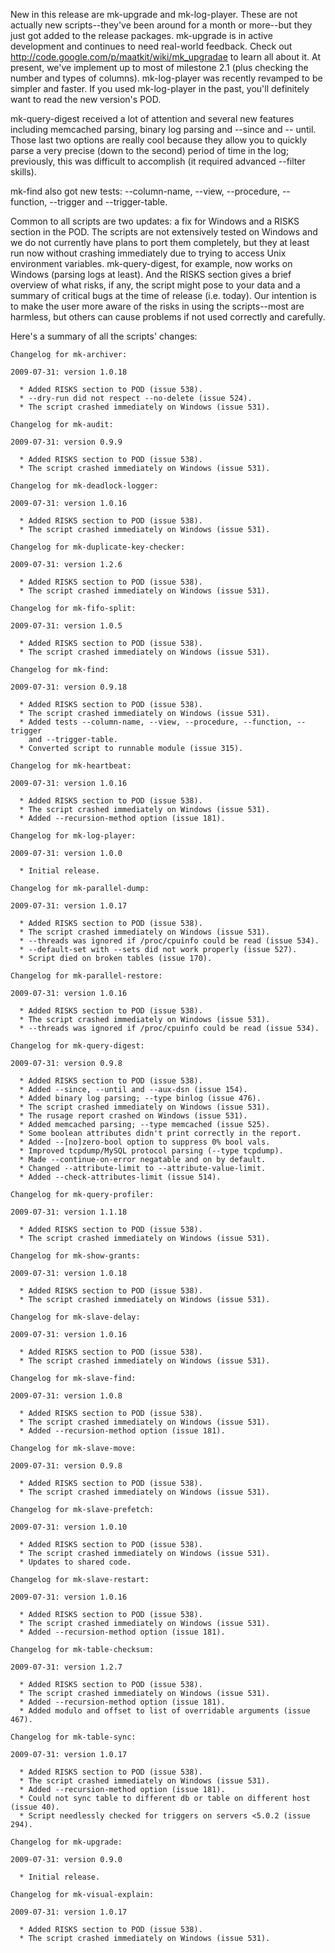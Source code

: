 New in this release are mk-upgrade and mk-log-player.  These are not
actually new scripts--they've been around for a month or more--but
they just got added to the release packages.  mk-upgrade is in active
development and continues to need real-world feedback.  Check out
http://code.google.com/p/maatkit/wiki/mk_upgradae to learn all about
it.  At present, we've implement up to most of milestone 2.1 (plus
checking the number and types of columns).  mk-log-player was recently
revamped to be simpler and faster.  If you used mk-log-player in the
past, you'll definitely want to read the new version's POD.

mk-query-digest received a lot of attention and several new features
including memcached parsing, binary log parsing and --since and --
until.  Those last two options are really cool because they allow you
to quickly parse a very precise (down to the second) period of time in
the log; previously, this was difficult to accomplish (it required
advanced --filter skills).

mk-find also got new tests: --column-name, --view, --procedure, --
function, --trigger and --trigger-table.

Common to all scripts are two updates: a fix for Windows and a RISKS
section in the POD.  The scripts are not extensively tested on Windows
and we do not currently have plans to port them completely, but they
at least run now without crashing immediately due to trying to access
Unix environment variables.  mk-query-digest, for example, now works
on Windows (parsing logs at least).  And the RISKS section gives a
brief overview of what risks, if any, the script might pose to your
data and a summary of critical bugs at the time of release (i.e.
today).  Our intention is to make the user more aware of the risks in
using the scripts--most are harmless, but others can cause problems if
not used correctly and carefully.

Here's a summary of all the scripts' changes:

```
Changelog for mk-archiver:

2009-07-31: version 1.0.18

  * Added RISKS section to POD (issue 538).
  * --dry-run did not respect --no-delete (issue 524).
  * The script crashed immediately on Windows (issue 531).

Changelog for mk-audit:

2009-07-31: version 0.9.9

  * Added RISKS section to POD (issue 538).
  * The script crashed immediately on Windows (issue 531).

Changelog for mk-deadlock-logger:

2009-07-31: version 1.0.16

  * Added RISKS section to POD (issue 538).
  * The script crashed immediately on Windows (issue 531).

Changelog for mk-duplicate-key-checker:

2009-07-31: version 1.2.6

  * Added RISKS section to POD (issue 538).
  * The script crashed immediately on Windows (issue 531).

Changelog for mk-fifo-split:

2009-07-31: version 1.0.5

  * Added RISKS section to POD (issue 538).
  * The script crashed immediately on Windows (issue 531).

Changelog for mk-find:

2009-07-31: version 0.9.18

  * Added RISKS section to POD (issue 538).
  * The script crashed immediately on Windows (issue 531).
  * Added tests --column-name, --view, --procedure, --function, --
trigger
    and --trigger-table.
  * Converted script to runnable module (issue 315).

Changelog for mk-heartbeat:

2009-07-31: version 1.0.16

  * Added RISKS section to POD (issue 538).
  * The script crashed immediately on Windows (issue 531).
  * Added --recursion-method option (issue 181).

Changelog for mk-log-player:

2009-07-31: version 1.0.0

  * Initial release.

Changelog for mk-parallel-dump:

2009-07-31: version 1.0.17

  * Added RISKS section to POD (issue 538).
  * The script crashed immediately on Windows (issue 531).
  * --threads was ignored if /proc/cpuinfo could be read (issue 534).
  * --default-set with --sets did not work properly (issue 527).
  * Script died on broken tables (issue 170).

Changelog for mk-parallel-restore:

2009-07-31: version 1.0.16

  * Added RISKS section to POD (issue 538).
  * The script crashed immediately on Windows (issue 531).
  * --threads was ignored if /proc/cpuinfo could be read (issue 534).

Changelog for mk-query-digest:

2009-07-31: version 0.9.8

  * Added RISKS section to POD (issue 538).
  * Added --since, --until and --aux-dsn (issue 154).
  * Added binary log parsing; --type binlog (issue 476).
  * The script crashed immediately on Windows (issue 531).
  * The rusage report crashed on Windows (issue 531).
  * Added memcached parsing; --type memcached (issue 525).
  * Some boolean attributes didn't print correctly in the report.
  * Added --[no]zero-bool option to suppress 0% bool vals.
  * Improved tcpdump/MySQL protocol parsing (--type tcpdump).
  * Made --continue-on-error negatable and on by default.
  * Changed --attribute-limit to --attribute-value-limit.
  * Added --check-attributes-limit (issue 514).

Changelog for mk-query-profiler:

2009-07-31: version 1.1.18

  * Added RISKS section to POD (issue 538).
  * The script crashed immediately on Windows (issue 531).

Changelog for mk-show-grants:

2009-07-31: version 1.0.18

  * Added RISKS section to POD (issue 538).
  * The script crashed immediately on Windows (issue 531).

Changelog for mk-slave-delay:

2009-07-31: version 1.0.16

  * Added RISKS section to POD (issue 538).
  * The script crashed immediately on Windows (issue 531).

Changelog for mk-slave-find:

2009-07-31: version 1.0.8

  * Added RISKS section to POD (issue 538).
  * The script crashed immediately on Windows (issue 531).
  * Added --recursion-method option (issue 181).

Changelog for mk-slave-move:

2009-07-31: version 0.9.8

  * Added RISKS section to POD (issue 538).
  * The script crashed immediately on Windows (issue 531).

Changelog for mk-slave-prefetch:

2009-07-31: version 1.0.10

  * Added RISKS section to POD (issue 538).
  * The script crashed immediately on Windows (issue 531).
  * Updates to shared code.

Changelog for mk-slave-restart:

2009-07-31: version 1.0.16

  * Added RISKS section to POD (issue 538).
  * The script crashed immediately on Windows (issue 531).
  * Added --recursion-method option (issue 181).

Changelog for mk-table-checksum:

2009-07-31: version 1.2.7

  * Added RISKS section to POD (issue 538).
  * The script crashed immediately on Windows (issue 531).
  * Added --recursion-method option (issue 181).
  * Added modulo and offset to list of overridable arguments (issue
467).

Changelog for mk-table-sync:

2009-07-31: version 1.0.17

  * Added RISKS section to POD (issue 538).
  * The script crashed immediately on Windows (issue 531).
  * Added --recursion-method option (issue 181).
  * Could not sync table to different db or table on different host
(issue 40).
  * Script needlessly checked for triggers on servers <5.0.2 (issue
294).

Changelog for mk-upgrade:

2009-07-31: version 0.9.0

  * Initial release.

Changelog for mk-visual-explain:

2009-07-31: version 1.0.17

  * Added RISKS section to POD (issue 538).
  * The script crashed immediately on Windows (issue 531).
```